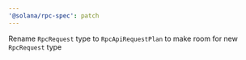 ```yaml
---
'@solana/rpc-spec': patch
---
```


Rename `RpcRequest` type to `RpcApiRequestPlan` to make room for new `RpcRequest` type
